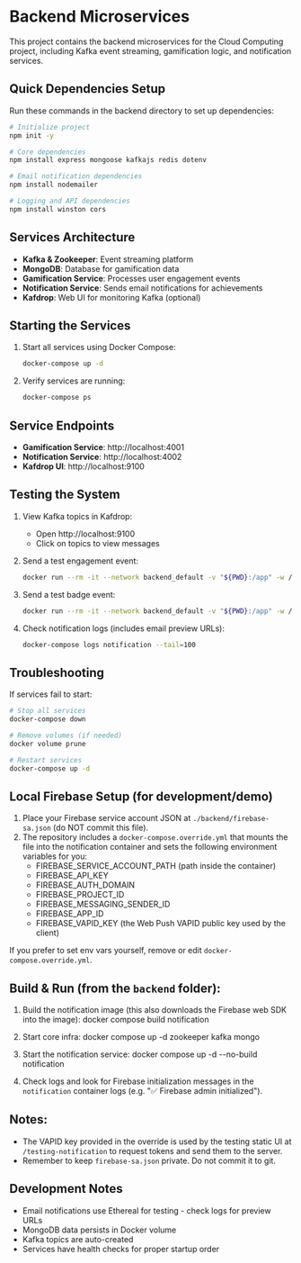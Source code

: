 # Backend Microservices

This project contains the backend microservices for the Cloud Computing project, including Kafka event streaming, gamification logic, and notification services.

## Quick Dependencies Setup

Run these commands in the backend directory to set up dependencies:

```bash
# Initialize project
npm init -y

# Core dependencies
npm install express mongoose kafkajs redis dotenv

# Email notification dependencies
npm install nodemailer

# Logging and API dependencies
npm install winston cors
```

## Services Architecture

- **Kafka & Zookeeper**: Event streaming platform
- **MongoDB**: Database for gamification data
- **Gamification Service**: Processes user engagement events
- **Notification Service**: Sends email notifications for achievements
- **Kafdrop**: Web UI for monitoring Kafka (optional)

## Starting the Services

1. Start all services using Docker Compose:
   ```bash
   docker-compose up -d
   ```

2. Verify services are running:
   ```bash
   docker-compose ps
   ```

## Service Endpoints

- **Gamification Service**: http://localhost:4001
- **Notification Service**: http://localhost:4002
- **Kafdrop UI**: http://localhost:9100

## Testing the System

1. View Kafka topics in Kafdrop:
   - Open http://localhost:9100
   - Click on topics to view messages

2. Send a test engagement event:
   ```bash
   docker run --rm -it --network backend_default -v "${PWD}:/app" -w /app node:18 node testProducer.js
   ```

3. Send a test badge event:
   ```bash
   docker run --rm -it --network backend_default -v "${PWD}:/app" -w /app node:18 node sendBadgeEvent.js
   ```

4. Check notification logs (includes email preview URLs):
   ```bash
   docker-compose logs notification --tail=100
   ```

## Troubleshooting

If services fail to start:
```bash
# Stop all services
docker-compose down

# Remove volumes (if needed)
docker volume prune

# Restart services
docker-compose up -d
```

## Local Firebase Setup (for development/demo)
1. Place your Firebase service account JSON at `./backend/firebase-sa.json` (do NOT commit this file).
2. The repository includes a `docker-compose.override.yml` that mounts the file into the notification container and sets the following environment variables for you:
   - FIREBASE_SERVICE_ACCOUNT_PATH (path inside the container)
   - FIREBASE_API_KEY
   - FIREBASE_AUTH_DOMAIN
   - FIREBASE_PROJECT_ID
   - FIREBASE_MESSAGING_SENDER_ID
   - FIREBASE_APP_ID
   - FIREBASE_VAPID_KEY (the Web Push VAPID public key used by the client)

If you prefer to set env vars yourself, remove or edit `docker-compose.override.yml`.

## Build & Run (from the `backend` folder):

1) Build the notification image (this also downloads the Firebase web SDK into the image):
   docker compose build notification

2) Start core infra:
   docker compose up -d zookeeper kafka mongo

3) Start the notification service:
   docker compose up -d --no-build notification

4) Check logs and look for Firebase initialization messages in the `notification` container logs (e.g. "✅ Firebase admin initialized").

## Notes:
- The VAPID key provided in the override is used by the testing static UI at `/testing-notification` to request tokens and send them to the server.
- Remember to keep `firebase-sa.json` private. Do not commit it to git.
## Development Notes

- Email notifications use Ethereal for testing - check logs for preview URLs
- MongoDB data persists in Docker volume
- Kafka topics are auto-created
- Services have health checks for proper startup order